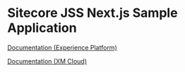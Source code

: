 # Sitecore JSS Next.js Sample Application

[Documentation (Experience Platform)](https://doc.sitecore.com/xp/en/developers/hd/22/sitecore-headless-development/sitecore-javascript-rendering-sdk--jss--for-next-js.html)

[Documentation (XM Cloud)](https://doc.sitecore.com/xmc/en/developers/jss/22/jss-xmc/sitecore-javascript-rendering-sdk--jss--for-next-js.html)
